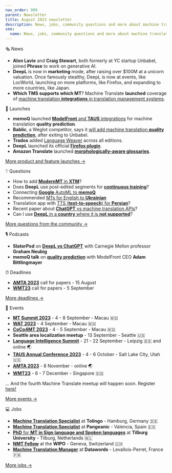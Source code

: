 ```yaml
---
nav_order: 999
parent: Newsletter
title: August 2023 newsletter
description: News, jobs, community questions and more about machine translation from August 2023
seo:
  name: News, jobs, community questions and more about machine translation from August 2023
---
```



🗞️ News
  

*   **Alon Lavie** and **Craig Stewart**, both formerly at YC startup Unbabel, joined **Phrase** to work on generative AI.
*   **DeepL** is now in **marketing** mode, after raising over $100M at a unicorn valuation. Once famously stealthy, DeepL is now at events, like LocWorld, launching on more platforms, like Firefox, and expanding to more countries, like Japan.
*   **Which TMS supports which MT**? Machine Translate **launched** coverage of [machine translation **integrations** in translation management systems](https://machinetranslate.org/integrations).

  
  

🚀 Launches
  

*   **memoQ** launched [**ModelFront** and **TAUS** integrations](https://www.reddit.com/r/machinetranslation/comments/13y8yd6/memoq_launches_modelfront_integration_for_machine/) for machine translation **quality prediction**.
*   **Bablic**, a Weglot competitor, says it [will add machine translation **quality prediction**](https://www.reddit.com/r/machinetranslation/comments/13y7507/bablic_a_weglot_competitor_is_adding_machine/), after exiting to Unbabel.
*   **Trados** added [Language Weaver](https://www.reddit.com/r/machinetranslation/comments/159dso9/trados_includes_language_weaver_across_all/) across all editions.
*   **DeepL** launched its official **[Firefox plugin](https://www.reddit.com/r/machinetranslation/comments/15a6ujb/deepl_launches_official_firefox_plugin/)**.
*   **Amazon Translate** launched **[morphologically-aware glossaries](https://www.reddit.com/r/machinetranslation/comments/15i3kek/amazons_glossary_is_now_morphologically_aware/)**.

[More product and feature launches →](https://www.reddit.com/r/machinetranslation/search?q=flair%3Aproduct&restrict_sr=on)

  
  

❔ Questions
  

*   How to add [**ModernMT** in **XTM**](https://www.reddit.com/r/machinetranslation/comments/13wqdl1/how_to_add_modernmt_in_xtm/)?
*   Does **DeepL** use post-edited segments for **[continuous training](https://www.reddit.com/r/machinetranslation/comments/13sklgb/does_deepl_use_postedited_segments_for_continuos/)**?
*   Connecting [**Google** AutoML to **memoQ**](https://www.reddit.com/r/machinetranslation/comments/14qip85/connecting_google_auto_ml_to_memoq/)
*   Recommended [MTs for English to **Ukrainian**](https://www.reddit.com/r/machinetranslation/comments/14pr3r8/recommended_mts_for_english_to_ukrainian/)
*   Translation app with [TTS (**text-to-speech**) for **Persian**](https://www.reddit.com/r/machinetranslation/comments/14guk99/translation_app_with_tts_texttospeech_for_persian/)?
*   Recent paper about [**ChatGPT** vs machine translation APIs](https://www.reddit.com/r/machinetranslation/comments/148h7cm/recent_paper_about_chatgpt_vs_machine_translation/)?
*   Can I use [**DeepL** in a **country** where it is **not supported**](https://www.reddit.com/r/machinetranslation/comments/147o8n9/can_i_use_deepl_in_a_country_where_it_is_not/)?

[More questions from the community →](https://www.reddit.com/r/machinetranslation/search?q=flair%3Aquestion&restrict_sr=on)

  
  

🎙️ Podcasts
  

*   **SlatorPod** on [**DeepL vs ChatGPT**](https://www.reddit.com/r/machinetranslation/comments/156v6vd/slatorpod_with_graham_neubig_on_deepl_vs_chatgpt/) with Carnegie Mellon professor **Graham Neubig**
*   **memoQ talk** on **[quality prediction](https://www.reddit.com/r/machinetranslation/comments/156v8xr/quality_prediction_modelfront_ceo_on_memoq_talks/)** with ModelFront CEO **Adam Bittlingmayer**

  
  

⏰️ Deadlines
  

*   **[AMTA 2023](https://machinetranslate.org/amta2023)** call for papers - 15 August
*   **[WMT23](https://machinetranslate.org/wmt23)** call for papers - 5 September

[More deadlines →](https://machinetranslate.org/calls-for-papers)

  
  

📆 Events
  

*   **[MT Summit 2023](https://machinetranslate.org/mtsummit2023)** - 4 - 8 September - Macau 🇲🇴
*   **[WAT 2023](https://machinetranslate.org/wat2023)** - 4 September - Macau 🇲🇴
*   **[CoCo4MT 2023](https://machinetranslate.org/coco4mt-2)** - 4 - 5 September - Macau 🇲🇴
*   **Seattle area localization meetup** - 13 September - Seattle 🇺🇸
*   **[Language Intelligence Summit](https://www.lt-innovate.org/summit)** - 21 - 22 September - Leipzig 🇩🇪 and online 🌏
*   **[TAUS Annual Conference 2023](https://machinetranslate.org/taus2023)** - 4 - 6 October - Salt Lake City, Utah 🇺🇸
*   **[AMTA 2023](https://machinetranslate.org/amta2023)** - 8 November - online 🌏
*   **[WMT23](https://machinetranslate.org/wmt23)** - 6 - 7 December - Singapore 🇸🇬

... And the fourth Machine Translate meetup will happen soon. Register [here!](https://machinetranslate.org/meetup/)

  
[More events →](https://machinetranslate.org/events)

  
  

💻 Jobs
  

*   [**Machine Translation Specialist**](https://www.reddit.com/r/machinetranslation/comments/155vvah/tolingo_gmbh_is_looking_for_a_machine_translation/) at **Tolingo** - Hamburg, Germany 🇩🇪
*   [**Machine Translation Specialist**](https://www.reddit.com/r/machinetranslation/comments/15238w6/job_offer_machine_translation_specialist/) at **Pangeanic** - Valencia, Spain 🇪🇸
*   [**PhD** for **MT in Sign language and Spoken languages**](https://www.reddit.com/r/machinetranslation/comments/14si6km/job_opening_phd_in_machine_translation_for_sign/) at **Tilburg University** - Tilburg, Netherlands 🇳🇱
*   [**NMT Fellow**](https://www.reddit.com/r/machinetranslation/comments/14r819h/job_offer_nmt_fellowship_at_wipo/) at the **WIPO** - Geneva, Switzerland 🇨🇭
*   [**Machine Translation Manager**](https://www.reddit.com/r/machinetranslation/comments/14qmisp/job_offer_datawords_is_seeking_machine/) at **Datawords** - Levallois-Perret, France 🇫🇷

[More jobs →](https://www.reddit.com/r/machinetranslation/search?q=flair%3Ajobs&restrict_sr=on&sort=relevance&t=year)


